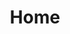 ---
home: true
icon: home
title: Home
heroImage: /logo.webp
heroText: ClockworkPi-Fans Manual
tagline: To make your uConsole, DevTerm and GameShell to be more funny!
actions:
  - text: Get Started 🌟
    link: /docs/gameshell/
    type: primary

  - text: Docs 📖
    link: /docs/

features:
  - title: Complete document
    icon: book
    details: It is sorted out according to the information sorted out by many enthusiasts, and each step is very detailed.

  - title: Comments and responses
    icon: comment
    details: Fans are very welcome to comment actively, and we will reply as soon as possible.

  - title: Unexpected new gameplay
    icon: gamepad
    details: As long as there are new and interesting gameplay, we will update them here as soon as possible.

copyright: false
footer: Theme by <a href="https://theme-hope.vuejs.press/" target="_blank">VuePress Theme Hope</a> | GPLv3 Licensed, Copyright © 2023-present <a href="https://clockworkpi-fans.com" target="_blank">ClockworkPi-Fans</a>
---